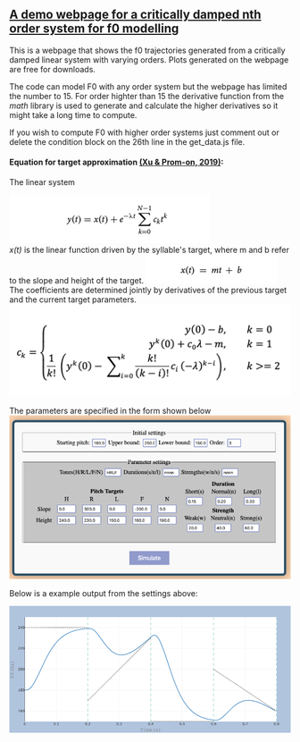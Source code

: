 ## [A demo webpage for a critically damped nth order system for f0 modelling](http://www.homepages.ucl.ac.uk/~uclyyix/qTA/)
This is a webpage that shows the f0 trajectories generated from a critically damped linear system with varying orders. Plots generated on the webpage are free for downloads.  

The code can model F0 with any order system but the webpage has limited the number to 15. For order highter than 15 the derivative function from the *math* library is used to generate and calculate the higher derivatives so it might take a long time to compute. 

If you wish to compute F0 with higher order systems just comment out or delete the condition block on the 26th line in the get_data.js file.
#### Equation for target approximation [(Xu & Prom-on, 2019)](https://www.frontiersin.org/articles/10.3389/fpsyg.2019.02469/full):
The linear system  

![image](equations/equation1.png)  
*x(t)* is the linear function driven by the syllable's target, where m and b refer to the slope and height of the target.
![image](equations/equation2.png)  
The coefficients are determined jointly by derivatives of the previous target and the current target parameters.
![image](equations/equation3.png)  

The parameters are specified in the form shown below
![image](form.png)  

Below is a example output from the settings above:  

![image](example.png)  
